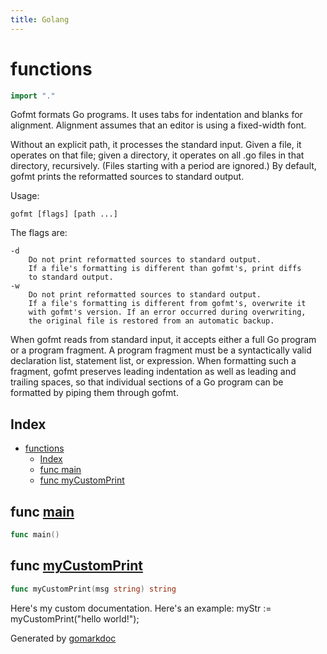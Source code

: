 ```yaml
---
title: Golang
---
```


<!-- Code generated by gomarkdoc. DO NOT EDIT -->

# functions

```go
import "."
```

Gofmt formats Go programs. It uses tabs for indentation and blanks for alignment. Alignment assumes that an editor is using a fixed\-width font.

Without an explicit path, it processes the standard input. Given a file, it operates on that file; given a directory, it operates on all .go files in that directory, recursively. \(Files starting with a period are ignored.\) By default, gofmt prints the reformatted sources to standard output.

Usage:

```
gofmt [flags] [path ...]
```

The flags are:

```
-d
    Do not print reformatted sources to standard output.
    If a file's formatting is different than gofmt's, print diffs
    to standard output.
-w
    Do not print reformatted sources to standard output.
    If a file's formatting is different from gofmt's, overwrite it
    with gofmt's version. If an error occurred during overwriting,
    the original file is restored from an automatic backup.
```

When gofmt reads from standard input, it accepts either a full Go program or a program fragment. A program fragment must be a syntactically valid declaration list, statement list, or expression. When formatting such a fragment, gofmt preserves leading indentation as well as leading and trailing spaces, so that individual sections of a Go program can be formatted by piping them through gofmt.

## Index

- [functions](#functions)
  - [Index](#index)
  - [func main](#func-main)
  - [func myCustomPrint](#func-mycustomprint)


## func [main](<https://github.com/SundaeSwap-finance/sundae-sdk/blob/main/backend/functions/main.go#L46>)

```go
func main()
```

## func [myCustomPrint](<https://github.com/SundaeSwap-finance/sundae-sdk/blob/main/backend/functions/main.go#L41>)

```go
func myCustomPrint(msg string) string
```

Here's my custom documentation. Here's an example: myStr := myCustomPrint\("hello world\!"\);



Generated by [gomarkdoc](<https://github.com/princjef/gomarkdoc>)
